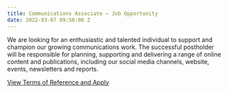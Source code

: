 ```yaml
---
title: Communications Associate – Job Opportunity
date: 2022-03-07 09:58:00 Z
---
```


We are looking for an enthusiastic and talented individual to support and champion our growing communications work. The successful postholder will be responsible for planning, supporting and delivering a range of online content and publications, including our social media channels, website, events, newsletters and reports.

[View Terms of Reference and Apply]()